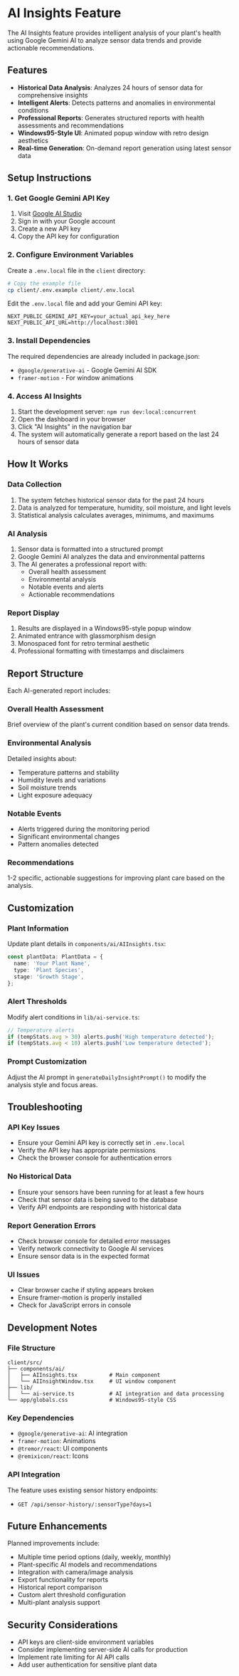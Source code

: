 # AI Insights Feature

The AI Insights feature provides intelligent analysis of your plant's health using Google Gemini AI to analyze sensor data trends and provide actionable recommendations.

## Features

- **Historical Data Analysis**: Analyzes 24 hours of sensor data for comprehensive insights
- **Intelligent Alerts**: Detects patterns and anomalies in environmental conditions
- **Professional Reports**: Generates structured reports with health assessments and recommendations
- **Windows95-Style UI**: Animated popup window with retro design aesthetics
- **Real-time Generation**: On-demand report generation using latest sensor data

## Setup Instructions

### 1. Get Google Gemini API Key

1. Visit [Google AI Studio](https://makersuite.google.com/app/apikey)
2. Sign in with your Google account
3. Create a new API key
4. Copy the API key for configuration

### 2. Configure Environment Variables

Create a `.env.local` file in the `client` directory:

```bash
# Copy the example file
cp client/.env.example client/.env.local
```

Edit the `.env.local` file and add your Gemini API key:

```env
NEXT_PUBLIC_GEMINI_API_KEY=your_actual_api_key_here
NEXT_PUBLIC_API_URL=http://localhost:3001
```

### 3. Install Dependencies

The required dependencies are already included in package.json:
- `@google/generative-ai` - Google Gemini AI SDK
- `framer-motion` - For window animations

### 4. Access AI Insights

1. Start the development server: `npm run dev:local:concurrent`
2. Open the dashboard in your browser
3. Click "AI Insights" in the navigation bar
4. The system will automatically generate a report based on the last 24 hours of sensor data

## How It Works

### Data Collection
1. The system fetches historical sensor data for the past 24 hours
2. Data is analyzed for temperature, humidity, soil moisture, and light levels
3. Statistical analysis calculates averages, minimums, and maximums

### AI Analysis
1. Sensor data is formatted into a structured prompt
2. Google Gemini AI analyzes the data and environmental patterns
3. The AI generates a professional report with:
   - Overall health assessment
   - Environmental analysis
   - Notable events and alerts
   - Actionable recommendations

### Report Display
1. Results are displayed in a Windows95-style popup window
2. Animated entrance with glassmorphism design
3. Monospaced font for retro terminal aesthetic
4. Professional formatting with timestamps and disclaimers

## Report Structure

Each AI-generated report includes:

### Overall Health Assessment
Brief overview of the plant's current condition based on sensor data trends.

### Environmental Analysis
Detailed insights about:
- Temperature patterns and stability
- Humidity levels and variations
- Soil moisture trends
- Light exposure adequacy

### Notable Events
- Alerts triggered during the monitoring period
- Significant environmental changes
- Pattern anomalies detected

### Recommendations
1-2 specific, actionable suggestions for improving plant care based on the analysis.

## Customization

### Plant Information
Update plant details in `components/ai/AIInsights.tsx`:

```typescript
const plantData: PlantData = {
  name: 'Your Plant Name',
  type: 'Plant Species',
  stage: 'Growth Stage',
};
```

### Alert Thresholds
Modify alert conditions in `lib/ai-service.ts`:

```typescript
// Temperature alerts
if (tempStats.avg > 30) alerts.push('High temperature detected');
if (tempStats.avg < 10) alerts.push('Low temperature detected');
```

### Prompt Customization
Adjust the AI prompt in `generateDailyInsightPrompt()` to modify the analysis style and focus areas.

## Troubleshooting

### API Key Issues
- Ensure your Gemini API key is correctly set in `.env.local`
- Verify the API key has appropriate permissions
- Check the browser console for authentication errors

### No Historical Data
- Ensure your sensors have been running for at least a few hours
- Check that sensor data is being saved to the database
- Verify API endpoints are responding with historical data

### Report Generation Errors
- Check browser console for detailed error messages
- Verify network connectivity to Google AI services
- Ensure sensor data is in the expected format

### UI Issues
- Clear browser cache if styling appears broken
- Ensure framer-motion is properly installed
- Check for JavaScript errors in console

## Development Notes

### File Structure
```
client/src/
├── components/ai/
│   ├── AIInsights.tsx          # Main component
│   └── AIInsightWindow.tsx     # UI window component
├── lib/
│   └── ai-service.ts           # AI integration and data processing
└── app/globals.css             # Windows95-style CSS
```

### Key Dependencies
- `@google/generative-ai`: AI integration
- `framer-motion`: Animations
- `@tremor/react`: UI components
- `@remixicon/react`: Icons

### API Integration
The feature uses existing sensor history endpoints:
- `GET /api/sensor-history/:sensorType?days=1`

## Future Enhancements

Planned improvements include:
- Multiple time period options (daily, weekly, monthly)
- Plant-specific AI models and recommendations
- Integration with camera/image analysis
- Export functionality for reports
- Historical report comparison
- Custom alert threshold configuration
- Multi-plant analysis support

## Security Considerations

- API keys are client-side environment variables
- Consider implementing server-side AI calls for production
- Implement rate limiting for AI API calls
- Add user authentication for sensitive plant data
